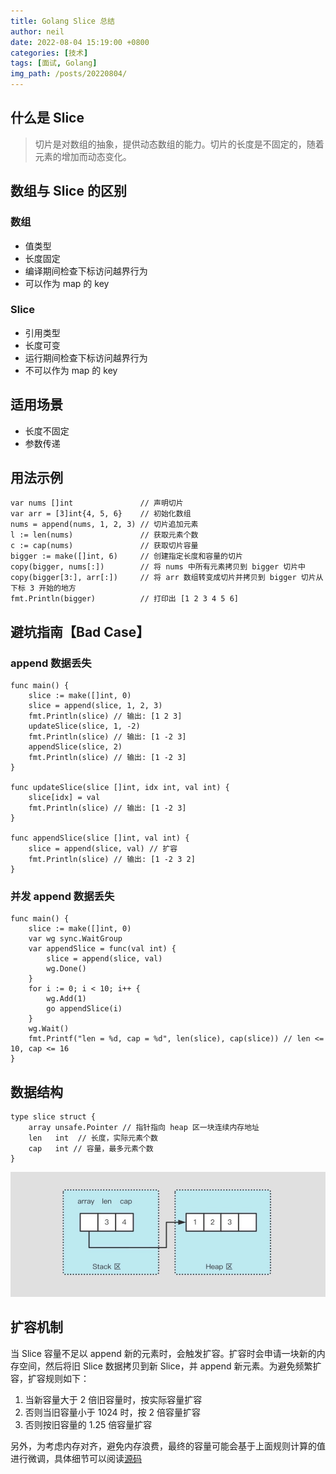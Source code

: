 ```yaml
---
title: Golang Slice 总结
author: neil
date: 2022-08-04 15:19:00 +0800
categories: [技术]
tags: [面试, Golang]
img_path: /posts/20220804/
---
```



## 什么是 Slice

> 切片是对数组的抽象，提供动态数组的能力。切片的长度是不固定的，随着元素的增加而动态变化。

## 数组与 Slice 的区别

### 数组
- 值类型
- 长度固定
- 编译期间检查下标访问越界行为
- 可以作为 map 的 key


### Slice
- 引用类型
- 长度可变
- 运行期间检查下标访问越界行为
- 不可以作为 map 的 key 

## 适用场景

- 长度不固定
- 参数传递

## 用法示例

```golang
var nums []int               // 声明切片
var arr = [3]int{4, 5, 6}    // 初始化数组
nums = append(nums, 1, 2, 3) // 切片追加元素
l := len(nums)               // 获取元素个数
c := cap(nums)               // 获取切片容量
bigger := make([]int, 6)     // 创建指定长度和容量的切片
copy(bigger, nums[:])        // 将 nums 中所有元素拷贝到 bigger 切片中
copy(bigger[3:], arr[:])     // 将 arr 数组转变成切片并拷贝到 bigger 切片从下标 3 开始的地方
fmt.Println(bigger)          // 打印出 [1 2 3 4 5 6]
```

## 避坑指南【Bad Case】

### append 数据丢失

```golang
func main() {
	slice := make([]int, 0)
	slice = append(slice, 1, 2, 3)
	fmt.Println(slice) // 输出: [1 2 3]
	updateSlice(slice, 1, -2)
	fmt.Println(slice) // 输出: [1 -2 3]
	appendSlice(slice, 2)
	fmt.Println(slice) // 输出: [1 -2 3]
}

func updateSlice(slice []int, idx int, val int) {
	slice[idx] = val
	fmt.Println(slice) // 输出: [1 -2 3]
}

func appendSlice(slice []int, val int) {
	slice = append(slice, val) // 扩容
	fmt.Println(slice) // 输出: [1 -2 3 2]
}
```

### 并发 append 数据丢失

```golang
func main() {
	slice := make([]int, 0)
	var wg sync.WaitGroup
	var appendSlice = func(val int) {
		slice = append(slice, val)
		wg.Done()
	}
	for i := 0; i < 10; i++ {
		wg.Add(1)
		go appendSlice(i)
	}
	wg.Wait()
	fmt.Printf("len = %d, cap = %d", len(slice), cap(slice)) // len <= 10, cap <= 16
}
```

## 数据结构

```golang
type slice struct {
	array unsafe.Pointer // 指针指向 heap 区一块连续内存地址
	len   int  // 长度，实际元素个数
	cap   int // 容量，最多元素个数
}
```


![image.png](https://raw.githubusercontent.com/neilzhang/blog-images/main/posts/20220804/20220804152930.png)


## 扩容机制

当 Slice 容量不足以 append 新的元素时，会触发扩容。扩容时会申请一块新的内存空间，然后将旧 Slice 数据拷贝到新 Slice，并 append 新元素。为避免频繁扩容，扩容规则如下：

1. 当新容量大于 2 倍旧容量时，按实际容量扩容
2. 否则当旧容量小于 1024 时，按 2 倍容量扩容
3. 否则按旧容量的 1.25 倍容量扩容

另外，为考虑内存对齐，避免内存浪费，最终的容量可能会基于上面规则计算的值进行微调，具体细节可以阅读[源码 ](https://github.com/golang/go/blob/master/src/runtime/slice.go#L178)
